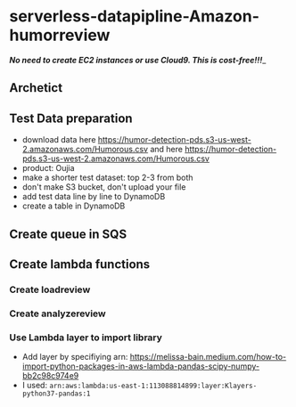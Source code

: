 # serverless-datapipline-Amazon-humorreview
_**No need to create EC2 instances or use Cloud9. This is cost-free!!!**__
## Archetict
## Test Data preparation
- download data here https://humor-detection-pds.s3-us-west-2.amazonaws.com/Humorous.csv and here https://humor-detection-pds.s3-us-west-2.amazonaws.com/Humorous.csv
- product: Oujia 
- make a shorter test dataset: top 2-3 from both
- don't make S3 bucket, don't upload your file
- add test data line by line to DynamoDB
- create a table in DynamoDB
## Create queue in SQS
## Create lambda functions
### Create loadreview
### Create analyzereview
### Use Lambda layer to import library
- Add layer by specifiying arn: https://melissa-bain.medium.com/how-to-import-python-packages-in-aws-lambda-pandas-scipy-numpy-bb2c98c974e9
- I used: ```arn:aws:lambda:us-east-1:113088814899:layer:Klayers-python37-pandas:1```
